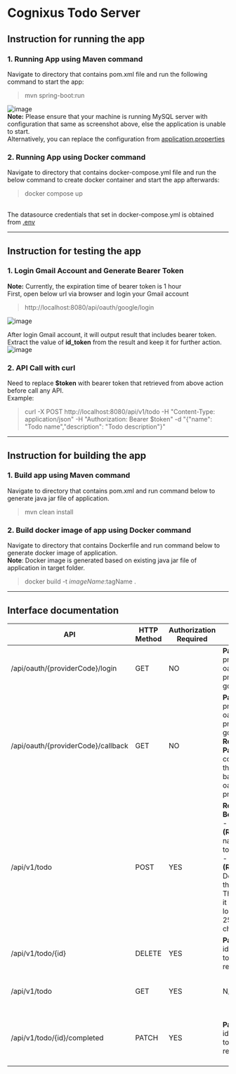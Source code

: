 # Cognixus Todo Server

## Instruction for running the app
### 1. Running App using Maven command
Navigate to directory that contains pom.xml file and run the following command to start the app:
>mvn spring-boot:run

![image](https://github.com/Zeronity26/cognixus-todo-server/assets/77224053/7a67a5d0-9242-414a-bf2e-8ca29b3a30a7)
<br>**Note:** Please ensure that your machine is running MySQL server with configuration that same as screenshot above, else the application is unable to start.<br/>
Alternatively, you can replace the configuration from [application.properties](src/main/resources/application.properties)

### 2. Running App using Docker command
Navigate to directory that contains docker-compose.yml file and run the below command to create docker container and start the app afterwards:

>docker compose up

<br>The datasource credentials that set in docker-compose.yml is obtained from [.env](.env)

***

## Instruction for testing the app
### 1. Login Gmail Account and Generate Bearer Token
**Note:** Currently, the expiration time of bearer token is 1 hour<br>
First, open below url via browser and login your Gmail account
>http://localhost:8080/api/oauth/google/login

![image](https://github.com/Zeronity26/cognixus-todo-server/assets/77224053/9fa07303-663c-4294-ab0e-04e67a3d4913)


After login Gmail account, it will output result that includes bearer token. Extract the value of **id_token** from the result and keep it for further action.
![image](https://github.com/Zeronity26/cognixus-todo-server/assets/77224053/08b4646c-fb5f-46c3-8960-2f254f50df94)

### 2. API Call with curl
Need to replace **$token** with bearer token that retrieved from above action before call any API.<br>
Example:
>curl -X POST http://localhost:8080/api/v1/todo -H "Content-Type: application/json" -H "Authorization: Bearer $token" -d "{\"name\": \"Todo name\",\"description\": \"Todo description\"}"

***

## Instruction for building the app
### 1. Build app using Maven command
Navigate to directory that contains pom.xml and run command below to generate java jar file of application.

>mvn clean install

### 2. Build docker image of app using Docker command
Navigate to directory that contains Dockerfile and run command below to generate docker image of application.<br>
**Note**: Docker image is generated based on existing java jar file of application in target folder.

>docker build -t $imageName:$tagName .

***

## Interface documentation
| API | HTTP Method | Authorization Required | Params | Description |
|-------------- | ----------- | ----------- | ----------- | ----------- |
| /api/oauth/{providerCode}/login | GET | NO | **Path Variable**<br> providerCode: oauth provider - google | Redirect to Oauth login page |
| /api/oauth/{providerCode}/callback | GET | NO | **Path Variable**<br> providerCode: oauth provider - google<br> **Request Param**<br> code: code that returned back from oauth provider | Used by Oauth Provider to callback and generate bearer token after login successfully |
| /api/v1/todo | POST | YES | **Request Body**<br> - name **(Required)**: name of the todo item.<br> - description **(Required)**: Description of the todo item. The length of it cannot longer than 255 characters | Add a todo item |
| /api/v1/todo/{id} | DELETE | YES | **Path Variable**<br> id: id of the todo item record | Soft delete a todo item based on given id |
| /api/v1/todo | GET | YES | N/A | Get all todo items based on logged user |
| /api/v1/todo/{id}/completed | PATCH | YES |  **Path Variable**<br> id: id of the todo item record | Update the status of a todo item to completed based on given id |
